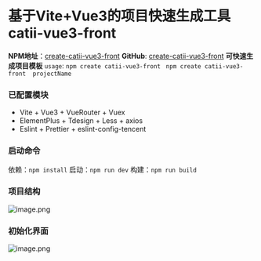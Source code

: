 # 基于Vite+Vue3的项目快速生成工具  catii-vue3-front
**NPM地址**：[create-catii-vue3-front](https://www.npmjs.com/package/create-catii-vue3-front)
**GitHub**: [create-catii-vue3-front](https://github.com/CatiiHuang/catii-vue3-front)
**可快速生成项目模板**
`usage`:
`npm create catii-vue3-front `
`npm create catii-vue3-front  projectName`
### 已配置模块
- Vite + Vue3 + VueRouter + Vuex
- ElementPlus + Tdesign + Less + axios
- Eslint + Prettier + eslint-config-tencent

### 启动命令
依赖：`npm install`
启动：`npm run dev`
构建：`npm run build` 
### 项目结构
![image.png](https://www.catii.cn/assets/upload/article/1709018573141.png)
### 初始化界面
![image.png](https://www.catii.cn/assets/upload/article/1709018589843.png)